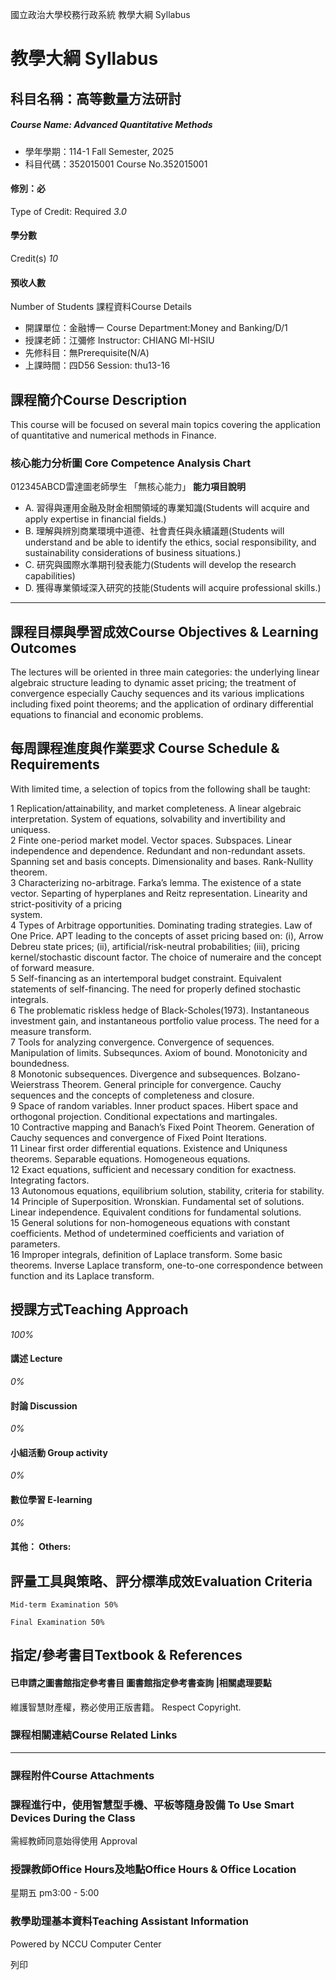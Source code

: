 國立政治大學校務行政系統 教學大綱 Syllabus
# 教學大綱 Syllabus
##  科目名稱：高等數量方法研討 
#####  Course Name: Advanced Quantitative Methods
  * 學年學期：114-1 Fall Semester, 2025 
  * 科目代碼：352015001 Course No.352015001


#### 修別：必
Type of Credit: Required 
_3.0_
#### 學分數
Credit(s)
_10_
#### 預收人數
Number of Students
課程資料Course Details
  * 開課單位：金融博一 Course Department:Money and Banking/D/1 
  * 授課老師：江彌修 Instructor: CHIANG MI-HSIU 
  * 先修科目：無Prerequisite(N/A)
  * 上課時間：四D56 Session: thu13-16


##  課程簡介Course Description
This course will be focused on several main topics covering the application of quantitative and numerical methods in Finance. 
###  核心能力分析圖 Core Competence Analysis Chart
012345ABCD雷達圖老師學生
「無核心能力」 
**能力項目說明**
  * A. 習得與運用金融及財金相關領域的專業知識(Students will acquire and apply expertise in financial fields.)
  * B. 理解與辨別商業環境中道德、社會責任與永續議題(Students will understand and be able to identify the ethics, social responsibility, and sustainability considerations of business situations.)
  * C. 研究與國際水準期刊發表能力(Students will develop the research capabilities)
  * D. 獲得專業領域深入研究的技能(Students will acquire professional skills.)


* * *
##  課程目標與學習成效Course Objectives & Learning Outcomes 
The lectures will be oriented in three main categories: the underlying linear algebraic structure leading to dynamic asset pricing; the treatment of convergence especially Cauchy sequences and its various implications including fixed point theorems; and the application of ordinary differential equations to financial and economic problems.
##  每周課程進度與作業要求 Course Schedule & Requirements
With limited time, a selection of topics from the following shall be taught:   
  
1 Replication/attainability, and market completeness. A linear algebraic interpretation. System of equations, solvability and invertibility and uniquess.   
2 Finte one-period market model. Vector spaces. Subspaces. Linear independence and dependence. Redundant and non-redundant assets. Spanning set and basis concepts. Dimensionality and bases. Rank-Nullity theorem.   
3 Characterizing no-arbitrage. Farka’s lemma. The existence of a state vector. Separting of hyperplanes and Reitz representation. Linearity and strict-positivity of a pricing   
system.   
4 Types of Arbitrage opportunities. Dominating trading strategies. Law of One Price. APT leading to the concepts of asset pricing based on: (i), Arrow Debreu state prices; (ii), artificial/risk-neutral probabilities; (iii), pricing kernel/stochastic discount factor. The choice of numeraire and the concept of forward measure.   
5 Self-financing as an intertemporal budget constraint. Equivalent statements of self-financing. The need for properly defined stochastic integrals.   
6 The problematic riskless hedge of Black-Scholes(1973). Instantaneous investment gain, and instantaneous portfolio value process. The need for a measure transform.   
7 Tools for analyzing convergence. Convergence of sequences. Manipulation of limits. Subsequnces. Axiom of bound. Monotonicity and boundedness.   
8 Monotonic subsequences. Divergence and subsequences. Bolzano-Weierstrass Theorem. General principle for convergence. Cauchy sequences and the concepts of completeness and closure.   
9 Space of random variables. Inner product spaces. Hibert space and orthogonal projection. Conditional expectations and martingales.   
10 Contractive mapping and Banach’s Fixed Point Theorem. Generation of Cauchy sequences and convergence of Fixed Point Iterations.   
11 Linear first order differential equations. Existence and Uniquness theorems. Separable equations. Homogeneous equations.   
12 Exact equations, sufficient and necessary condition for exactness. Integrating factors.   
13 Autonomous equations, equilibrium solution, stability, criteria for stability.   
14 Principle of Superposition. Wronskian. Fundamental set of solutions. Linear independence. Equivalent conditions for fundamental solutions.   
15 General solutions for non-homogeneous equations with constant coefficients. Method of undetermined coefficients and variation of parameters.   
16 Improper integrals, definition of Laplace transform. Some basic theorems. Inverse Laplace transform, one-to-one correspondence between function and its Laplace transform.
##  授課方式Teaching Approach
_100%_
####  講述 Lecture
_0%_
####  討論 Discussion
_0%_
####  小組活動 Group activity
_0%_
####  數位學習 E-learning
_0%_
####  其他： Others:
##  評量工具與策略、評分標準成效Evaluation Criteria
```
Mid-term Examination 50%
```
```
Final Examination 50%
```

##  指定/參考書目Textbook & References
####  已申請之圖書館指定參考書目  圖書館指定參考書查詢 |相關處理要點
維護智慧財產權，務必使用正版書籍。 Respect Copyright.
###  課程相關連結Course Related Links
* * *
###  課程附件Course Attachments
###  課程進行中，使用智慧型手機、平板等隨身設備 To Use Smart Devices During the Class
需經教師同意始得使用  Approval
###  授課教師Office Hours及地點Office Hours & Office Location
星期五 pm3:00 - 5:00
###  教學助理基本資料Teaching Assistant Information
Powered by NCCU Computer Center
  
列印
